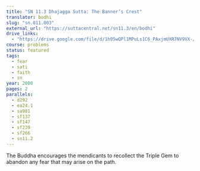 ```yaml
---
title: "SN 11.3 Dhajagga Sutta: The Banner’s Crest"
translator: bodhi
slug: "sn.011.003"
external_url: "https://suttacentral.net/sn11.3/en/bodhi"
drive_links:
  - "https://drive.google.com/file/d/1h05wQPl1MPuLs1C6_PAxjmUXR7NV9VX-/view?usp=drivesdk"
course: problems
status: featured
tags:
  - fear
  - sati
  - faith
  - sn
year: 2000
pages: 2
parallels:
  - d292
  - ea24.1
  - sa981
  - sf137
  - sf147
  - sf239
  - sf266
  - sn11.2
---
```


The Buddha encourages the mendicants to recollect the Triple Gem to abandon any fear that may arise on the path.

